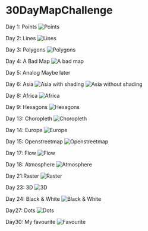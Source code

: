 # 30DayMapChallenge

Day 1: Points
![Points](day1_points_stationtemperature/mean_max_temperature.gif)

Day 2: Lines
![Lines](day2_lines_polarstern/polarstern_seasurfacetemperature.png)

Day 3: Polygons
![Polygons](day3_polygons_catrare/catrare_darmstadt.png)

Day 4: A Bad Map
![A bad map](day4_badmap_bad_days/bad.png)

Day 5: Analog
Maybe later

Day 6: Asia
![Asia with shading](day6_asia_fulldata/asia_shading.png)
![Asia without shading](day6_asia_fulldata/asia_noshading.png)

Day 8: Africa
![Africa](day8_africa_duerre/africa.png)

Day 9: Hexagons
![Hexagons](day9_hexagons_warnwetter/hexagons.png)

Day 13: Choropleth
![Choropleth](day13_choropleth_heat_warnings/heat_warnings.gif)

Day 14: Europe
![Europe](day14_europe/europe.png)

Day 15: Openstreetmap
![Openstreetmap](day15_openstreetmap/openstreetmap.png)

Day 17: Flow
![Flow](day17_flow/radiosondes_final.png)

Day 18: Atmosphere
![Atmosphere](day18_atmosphere/atmosphere.png)

Day 21:Raster
![Raster](day21_raster/precipitation_ry.gif)

Day 23: 3D
![3D](day23_3d/3d.png)

Day 24: Black & White
![Black & White](day24_black_and_white_snow/white_christmas_black_white.png)

Day27: Dots
![Dots](day27_dots/dots_final.png)

Day30: My favourite
![Favourite](day30_favourite/all_radars_crop.png)